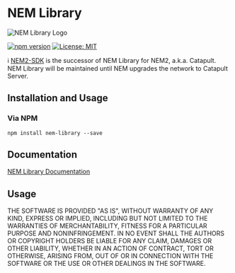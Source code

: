 # NEM Library

![NEM Library Logo](nemLibraryLogo.jpg)

[![npm version](https://badge.fury.io/js/nem-library.svg)](https://badge.fury.io/js/nem-library)
[![License: MIT](https://img.shields.io/badge/License-MIT-yellow.svg)](https://opensource.org/licenses/MIT)

:information_source: [NEM2-SDK](https://github.com/nemtech/nem2-sdk-typescript-javascript) is the successor of NEM Library for NEM2, a.k.a. Catapult. NEM Library will be maintained until NEM upgrades the network to Catapult Server.

## Installation and Usage

### Via NPM

`npm install nem-library --save` 

## Documentation
 
[NEM Library Documentation](https://nemproject.github.io/nem-library-docs/)

## Usage

THE SOFTWARE IS PROVIDED "AS IS", WITHOUT WARRANTY OF ANY KIND, EXPRESS OR
IMPLIED, INCLUDING BUT NOT LIMITED TO THE WARRANTIES OF MERCHANTABILITY, FITNESS
FOR A PARTICULAR PURPOSE AND NONINFRINGEMENT. IN NO EVENT SHALL THE AUTHORS OR
COPYRIGHT HOLDERS BE LIABLE FOR ANY CLAIM, DAMAGES OR OTHER LIABILITY, WHETHER
IN AN ACTION OF CONTRACT, TORT OR OTHERWISE, ARISING FROM, OUT OF OR IN
CONNECTION WITH THE SOFTWARE OR THE USE OR OTHER DEALINGS IN THE SOFTWARE.
